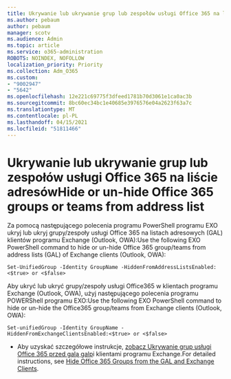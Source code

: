 ```yaml
---
title: Ukrywanie lub ukrywanie grup lub zespołów usługi Office 365 na liście adresów
ms.author: pebaum
author: pebaum
manager: scotv
ms.audience: Admin
ms.topic: article
ms.service: o365-administration
ROBOTS: NOINDEX, NOFOLLOW
localization_priority: Priority
ms.collection: Adm_O365
ms.custom:
- "9002947"
- "5642"
ms.openlocfilehash: 12e221c69775f3dfeed1781b70d3061e1ca0ac3b
ms.sourcegitcommit: 8bc60ec34bc1e40685e3976576e04a2623f63a7c
ms.translationtype: MT
ms.contentlocale: pl-PL
ms.lasthandoff: 04/15/2021
ms.locfileid: "51811466"
---
```

# <a name="hide-or-un-hide-office-365-groups-or-teams-from-address-list"></a><span data-ttu-id="5a37e-102">Ukrywanie lub ukrywanie grup lub zespołów usługi Office 365 na liście adresów</span><span class="sxs-lookup"><span data-stu-id="5a37e-102">Hide or un-hide Office 365 groups or teams from address list</span></span>

<span data-ttu-id="5a37e-103">Za pomocą następującego polecenia programu PowerShell programu EXO ukryj lub ukryj grupy/zespoły usługi Office 365 na listach adresowych (GAL) klientów programu Exchange (Outlook, OWA):</span><span class="sxs-lookup"><span data-stu-id="5a37e-103">Use the following EXO PowerShell command to hide or un-hide Office 365 group/teams from address lists (GAL) of Exchange clients (Outlook, OWA):</span></span>

`
    Set-UnifiedGroup -Identity GroupName -HiddenFromAddressListsEnabled:<$true> or <$false>
`

<span data-ttu-id="5a37e-104">Aby ukryć lub ukryć grupy/zespoły usługi Office365 w klientach programu Exchange (Outlook, OWA), użyj następującego polecenia programu POWERShell programu EXO:</span><span class="sxs-lookup"><span data-stu-id="5a37e-104">Use the following EXO PowerShell command to hide or un-hide the Office365 group/teams from Exchange clients (Outlook, OWA):</span></span>

`
    Set-unifiedGroup -Identity GroupName -HiddenFromExchangeClientsEnabled:<$true> or <$false>
`

- <span data-ttu-id="5a37e-105">Aby uzyskać szczegółowe instrukcje, [zobacz Ukrywanie grup usługi Office 365 przed galą galp](https://docs.microsoft.com/schooldatasync/hide-office-365-groups-from-the-gal)i klientami programu Exchange.</span><span class="sxs-lookup"><span data-stu-id="5a37e-105">For detailed instructions, see [Hide Office 365 Groups from the GAL and Exchange Clients](https://docs.microsoft.com/schooldatasync/hide-office-365-groups-from-the-gal).</span></span>
